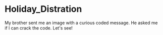 Holiday_Distration
==================

My brother sent me an image with a curious coded message.  He asked me if I can crack the code.  Let's see!
